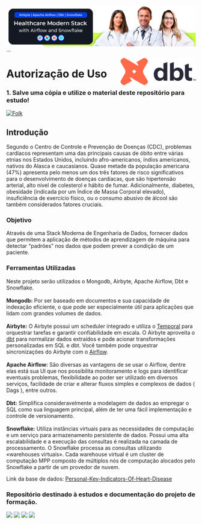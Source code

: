 <img align="right" src="https://raw.githubusercontent.com/araujoeverton/Healthcare_Airflow_Modern_Stack/dev-dbt/assets/healthcare-airflow-modern-stack-banner.jpg" width="1080"/> ...



<img align="right" src="https://raw.githubusercontent.com/araujoeverton/Healthcare_Airflow_Modern_Stack/7870e8086b52deae4ca9562f0c17fb707ab8d7ad/assets/dbt-signature_tm.svg" width="200"/>

# Autorização de Uso

### 1. Salve uma cópia e utilize o material deste repositório para estudo!
<a href="https://github.com//araujoeverton/Healthcare_Airflow_Modern_Stack/fork">
    <img alt="Folk" title="Fork Button" src="https://shields.io/badge/-DAR%20FORK-red.svg?&style=for-the-badge&logo=github&logoColor=white"/></a>


## Introdução

Segundo o Centro de Controle e Prevenção de Doenças (CDC), problemas cardíacos representam uma das principais causas de óbito entre várias etnias nos Estados Unidos, incluindo afro-americanos, índios americanos, nativos do Alasca e caucasianos. Quase metade da população americana (47%) apresenta pelo menos um dos três fatores de risco significativos para o desenvolvimento de doenças cardíacas, que são hipertensão arterial, alto nível de colesterol e hábito de fumar. Adicionalmente, diabetes, obesidade (indicada por um Índice de Massa Corporal elevado), insuficiência de exercício físico, ou o consumo abusivo de álcool são também considerados fatores cruciais.

### Objetivo

Através de uma Stack Moderna de Engenharia de Dados, fornecer dados que permitem a aplicação de métodos de aprendizagem de máquina para detectar “padrões” nos dados que podem prever a condição de um paciente.

### Ferramentas Utilizadas

Neste projeto serão utilizados o Mongodb, Airbyte, Apache Airflow, Dbt e Snowflake.<br><br>
<b>Mongodb:</b> Por ser baseado em documentos e sua capacidade de indexação eficiente, o que pode ser especialmente útil para aplicações que lidam com grandes volumes de dados.
<br><br>
<b>Airbyte:</b> O Airbyte possui um scheduler integrado e utiliza o [Temporal](https://airbyte.com/blog/scale-workflow-orchestration-with-temporal) para orquestrar tarefas e garantir confiabilidade em escala. O Airbyte aproveita o [dbt](https://www.youtube.com/watch?v=saXwh6SpeHA) para normalizar dados extraídos e pode acionar transformações personalizadas em SQL e dbt. Você também pode orquestrar sincronizações do Airbyte com o [Airflow](https://docs.airbyte.com/operator-guides/using-the-airflow-airbyte-operator).
<br><br>
<b>Apache Airflow:</b> São diversas as vantagens de se usar o Airflow, dentre elas está sua UI que nos possibilita monitoramento e logs para identificar eventuais problemas, flexibilidade ao poder ser utilizado em diversos serviços, facilidade de criar e alterar fluxos simples e complexos de dados ( Dags ), entre outros.
<br><br>
<b>Dbt:</b> Simplifica consideravelmente a modelagem de dados ao empregar o SQL como sua linguagem principal, além de ter uma fácil implementação e controle de versionamento.
<br><br>
<b>Snowflake:</b> Utiliza instâncias virtuais para as necessidades de computação e um serviço para armazenamento persistente de dados. Possui uma alta escalabilidade e a execução das consultas é realizada na camada de processamento. O Snowflake processa as consultas utilizando «warehouses virtuais». Cada warehouse virtual é um cluster de computação MPP composto de múltiplos nós de computação alocados pelo Snowflake a partir de um provedor de nuvem.

Link da base de dados: [Personal-Key-Indicators-Of-Heart-Disease](https://www.kaggle.com/datasets/kamilpytlak/personal-key-indicators-of-heart-disease)







### Repositório destinado à estudos e documentação do projeto de formação.


<div align="left">
  <p>
      <img src="https://img.shields.io/github/languages/count/alexklenio/DIO-dotnet-developer"/>
      <img src="https://img.shields.io/github/repo-size/alexklenio/DIO-dotnet-developer"/>
      <img src="https://img.shields.io/github/last-commit/alexklenio/DIO-dotnet-developer"/>
      <img src="https://img.shields.io/github/issues/alexklenio/DIO-dotnet-developer"/>
  </p> 
</div>



